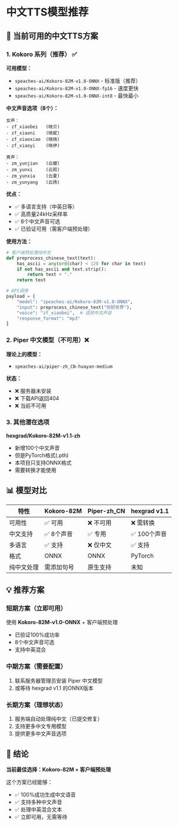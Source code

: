 # 中文TTS模型推荐

## 🎯 当前可用的中文TTS方案

### 1. **Kokoro 系列（推荐） ✅**

**可用模型：**
- `speaches-ai/Kokoro-82M-v1.0-ONNX` - 标准版（推荐）
- `speaches-ai/Kokoro-82M-v1.0-ONNX-fp16` - 速度更快
- `speaches-ai/Kokoro-82M-v1.0-ONNX-int8` - 最快最小

**中文声音选项（8个）：**
```
女声：
- zf_xiaobei   (晓贝)
- zf_xiaoni    (晓妮)  
- zf_xiaoxiao  (晓晓)
- zf_xiaoyi    (晓伊)

男声：
- zm_yunjian   (云健)
- zm_yunxi     (云熙)
- zm_yunxia    (云夏)
- zm_yunyang   (云扬)
```

**优点：**
- ✅ 多语言支持（中英日等）
- ✅ 高质量24kHz采样率
- ✅ 8个中文声音可选
- ✅ 已验证可用（需客户端预处理）

**使用方法：**
```python
# 客户端预处理纯中文
def preprocess_chinese_text(text):
    has_ascii = any(ord(char) < 128 for char in text)
    if not has_ascii and text.strip():
        return text + "."
    return text

# API调用
payload = {
    "model": "speaches-ai/Kokoro-82M-v1.0-ONNX",
    "input": preprocess_chinese_text("你好世界"),
    "voice": "zf_xiaobei",  # 选择中文声音
    "response_format": "mp3"
}
```

### 2. **Piper 中文模型（不可用）❌**

**理论上的模型：**
- `speaches-ai/piper-zh_CN-huayan-medium`

**状态：**
- ❌ 服务器未安装
- ❌ 下载API返回404
- ❌ 当前不可用

### 3. **其他潜在选项**

**hexgrad/Kokoro-82M-v1.1-zh**
- 新增100个中文声音
- 但是PyTorch格式(.pth)
- 本项目只支持ONNX格式
- 需要转换才能使用

## 📊 模型对比

| 特性 | Kokoro-82M | Piper-zh_CN | hexgrad v1.1 |
|-----|-----------|------------|--------------|
| 可用性 | ✅ 可用 | ❌ 不可用 | ❌ 需转换 |
| 中文支持 | ✅ 8个声音 | ✅ 专用 | ✅ 100个声音 |
| 多语言 | ✅ 支持 | ❌ 仅中文 | ✅ 支持 |
| 格式 | ONNX | ONNX | PyTorch |
| 纯中文处理 | 需添加句号 | 原生支持 | 未知 |

## 💡 推荐方案

### 短期方案（立即可用）
使用 **Kokoro-82M-v1.0-ONNX** + 客户端预处理
- 已验证100%成功率
- 8个中文声音可选
- 支持中英混合

### 中期方案（需要配置）
1. 联系服务器管理员安装 Piper 中文模型
2. 或等待 hexgrad v1.1 的ONNX版本

### 长期方案（理想状态）
1. 服务端自动处理纯中文（已提交修复）
2. 支持更多中文专用模型
3. 提供更多中文声音选项

## 🎯 结论

**当前最佳选择：Kokoro-82M + 客户端预处理**

这个方案已经能够：
- ✅ 100%成功生成中文语音
- ✅ 支持多种中文声音
- ✅ 处理中英混合文本
- ✅ 立即可用，无需等待